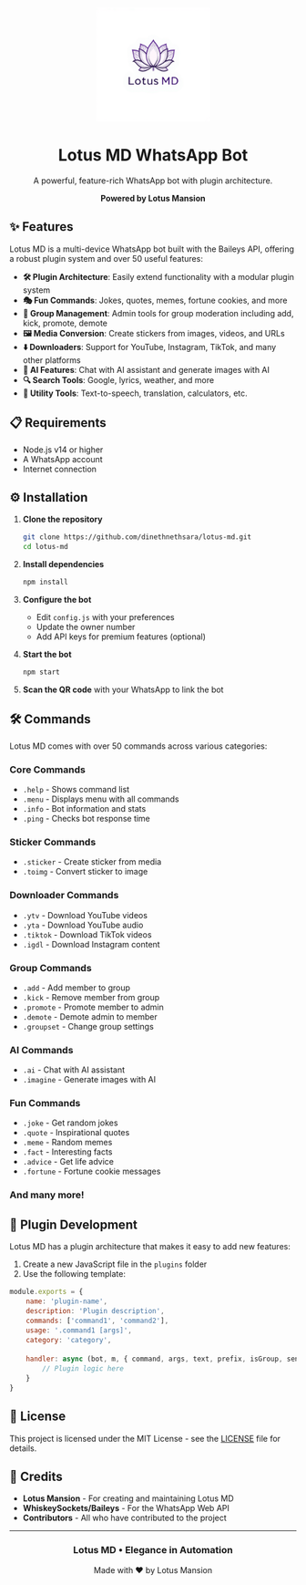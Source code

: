 <div align="center">
  <img src="./logo.png" alt="Lotus MD Logo" width="200">
  <h1>Lotus MD WhatsApp Bot</h1>
  <p>A powerful, feature-rich WhatsApp bot with plugin architecture.</p>
  
  <p><b>Powered by Lotus Mansion</b></p>
</div>

## ✨ Features

Lotus MD is a multi-device WhatsApp bot built with the Baileys API, offering a robust plugin system and over 50 useful features:

- **🛠️ Plugin Architecture**: Easily extend functionality with a modular plugin system
- **🎭 Fun Commands**: Jokes, quotes, memes, fortune cookies, and more
- **📱 Group Management**: Admin tools for group moderation including add, kick, promote, demote
- **🖼️ Media Conversion**: Create stickers from images, videos, and URLs
- **⬇️ Downloaders**: Support for YouTube, Instagram, TikTok, and many other platforms
- **🤖 AI Features**: Chat with AI assistant and generate images with AI
- **🔍 Search Tools**: Google, lyrics, weather, and more
- **🧰 Utility Tools**: Text-to-speech, translation, calculators, etc.

## 📋 Requirements

- Node.js v14 or higher
- A WhatsApp account
- Internet connection

## ⚙️ Installation

1. **Clone the repository**
   ```bash
   git clone https://github.com/dinethnethsara/lotus-md.git
   cd lotus-md
   ```

2. **Install dependencies**
   ```bash
   npm install
   ```

3. **Configure the bot**
   - Edit `config.js` with your preferences
   - Update the owner number
   - Add API keys for premium features (optional)

4. **Start the bot**
   ```bash
   npm start
   ```

5. **Scan the QR code** with your WhatsApp to link the bot

## 🛠️ Commands

Lotus MD comes with over 50 commands across various categories:

### Core Commands
- `.help` - Shows command list
- `.menu` - Displays menu with all commands
- `.info` - Bot information and stats
- `.ping` - Checks bot response time

### Sticker Commands
- `.sticker` - Create sticker from media
- `.toimg` - Convert sticker to image

### Downloader Commands
- `.ytv` - Download YouTube videos
- `.yta` - Download YouTube audio
- `.tiktok` - Download TikTok videos
- `.igdl` - Download Instagram content

### Group Commands
- `.add` - Add member to group
- `.kick` - Remove member from group
- `.promote` - Promote member to admin
- `.demote` - Demote admin to member
- `.groupset` - Change group settings

### AI Commands
- `.ai` - Chat with AI assistant
- `.imagine` - Generate images with AI

### Fun Commands
- `.joke` - Get random jokes
- `.quote` - Inspirational quotes
- `.meme` - Random memes
- `.fact` - Interesting facts
- `.advice` - Get life advice
- `.fortune` - Fortune cookie messages

### And many more!

## 🧩 Plugin Development

Lotus MD has a plugin architecture that makes it easy to add new features:

1. Create a new JavaScript file in the `plugins` folder
2. Use the following template:

```javascript
module.exports = {
    name: 'plugin-name',
    description: 'Plugin description',
    commands: ['command1', 'command2'],
    usage: '.command1 [args]',
    category: 'category',
    
    handler: async (bot, m, { command, args, text, prefix, isGroup, sender, pushname }) => {
        // Plugin logic here
    }
}
```

## 📄 License

This project is licensed under the MIT License - see the [LICENSE](LICENSE) file for details.

## 🌟 Credits

- **Lotus Mansion** - For creating and maintaining Lotus MD
- **WhiskeySockets/Baileys** - For the WhatsApp Web API
- **Contributors** - All who have contributed to the project

---

<div align="center">
  <h3>Lotus MD • Elegance in Automation</h3>
  <p>Made with ❤️ by Lotus Mansion</p>
</div>
